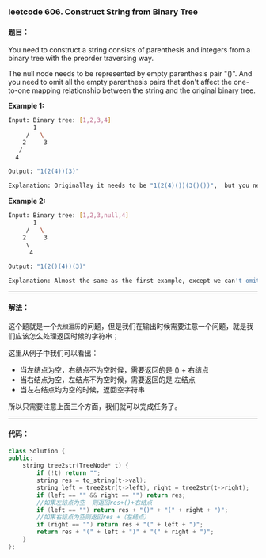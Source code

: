 ### leetcode 606. Construct String from Binary Tree 

#### 题目：

You need to construct a string consists of parenthesis and integers from a binary tree with the preorder traversing way.

The null node needs to be represented by empty parenthesis pair "()". And you need to omit all the empty parenthesis pairs that don't affect the one-to-one mapping relationship between the string and the original binary tree.

**Example 1:**

```bash
Input: Binary tree: [1,2,3,4]
       1
     /   \
    2     3
   /    
  4     

Output: "1(2(4))(3)"

Explanation: Originallay it needs to be "1(2(4)())(3()())",  but you need to omit all the unnecessary empty parenthesis pairs. And it will be "1(2(4))(3)".
```

**Example 2:**

```bash
Input: Binary tree: [1,2,3,null,4]
       1
     /   \
    2     3
     \  
      4 

Output: "1(2()(4))(3)"

Explanation: Almost the same as the first example, except we can't omit the first parenthesis pair to break the one-to-one mapping relationship between the input and the output.
```

-----

#### 解法：

这个题就是一个`先根遍历`的问题，但是我们在输出时候需要注意一个问题，就是我们应该怎么处理返回时候的字符串；

这里从例子中我们可以看出：

- 当左结点为空，右结点不为空时候，需要返回的是  () + 右结点
- 当右结点为空，左结点不为空时候，需要返回的是 左结点
- 当左右结点均为空的时候，返回空字符串

所以只需要注意上面三个方面，我们就可以完成任务了。

-----

#### 代码：

```cpp
class Solution {
public:
    string tree2str(TreeNode* t) {
        if (!t) return "";
        string res = to_string(t->val);
        string left = tree2str(t->left), right = tree2str(t->right);
        if (left == "" && right == "") return res;
        //如果左结点为空  则返回res+()+右结点
        if (left == "") return res + "()" + "(" + right + ")";
        //如果右结点为空则返回res +（左结点）
        if (right == "") return res + "(" + left + ")";
        return res + "(" + left + ")" + "(" + right + ")";
    }
};
```

